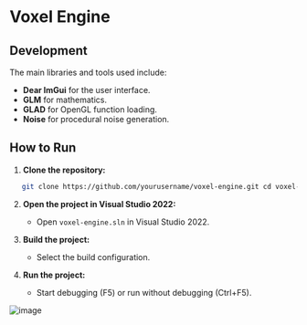 # Voxel Engine

## Development
The main libraries and tools used include:
- **Dear ImGui** for the user interface.
- **GLM** for mathematics.
- **GLAD** for OpenGL function loading.
- **Noise** for procedural noise generation.

## How to Run
1. **Clone the repository:**
```bash
   git clone https://github.com/yourusername/voxel-engine.git cd voxel-engine
```

2. **Open the project in Visual Studio 2022:**
   - Open `voxel-engine.sln` in Visual Studio 2022.

3. **Build the project:**
   - Select the build configuration.

4. **Run the project:**
   - Start debugging (F5) or run without debugging (Ctrl+F5).


![image](https://github.com/user-attachments/assets/5e0f4aa2-e9bf-459e-8add-f5a4579d46c0)

